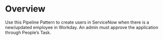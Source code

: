 # Overview

Use this Pipeline Pattern to create users in ServiceNow when there is a new/updated employee in Workday. An admin must approve the application through People’s Task.
